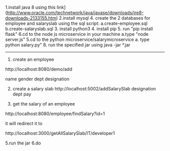 1.install java 8  using this link] (http://www.oracle.com/technetwork/java/javase/downloads/jre8-downloads-2133155.htm)
2.install mysql
4. create the 2 databases for employee and salaryslab using the sql script:
a.create-employee.sql
b.create-salaryslab.sql
3. install python3
4. install pip 
5. run "pip install flask"
6.cd to the node js microservice  in your machine
a.type "node server.js" 
5.cd to the python microservice/salarymicroservice
a. type python salary.py"
8. run the specified jar using java -jar *.jar

--- 

1. create an employee

http://localhost:8080/demo/add

name
gender
dept
designation

2. create a salary slab
http://localhost:5002/addSalarySlab
designation
dept
pay

3. get the salary of an employee


http://localhost:8080/employee/findSalary?id=1

it will redirect it to 

http://localhost:3000/getAllSalarySlab/IT/developer1




5.run the jar 
6.do 